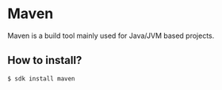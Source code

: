# Maven

Maven is a build tool mainly used for Java/JVM based projects.

## How to install?

`$ sdk install maven`